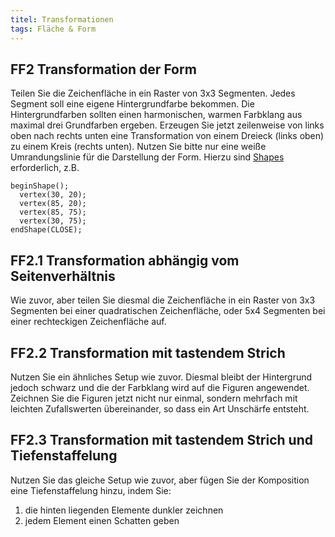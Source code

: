 ```yaml
---
titel: Transformationen
tags: Fläche & Form
---
```


## FF2 Transformation der Form
Teilen Sie die Zeichenfläche in ein Raster von 3x3 Segmenten. Jedes Segment soll eine eigene Hintergrundfarbe bekommen. Die Hintergrundfarben sollten einen harmonischen, warmen Farbklang aus maximal drei Grundfarben ergeben. Erzeugen Sie jetzt zeilenweise von links oben nach rechts unten eine Transformation von einem Dreieck (links oben) zu einem Kreis (rechts unten). Nutzen Sie bitte nur eine weiße Umrandungslinie für die Darstellung der Form. Hierzu sind [Shapes](https://p5js.org/reference/#/p5/beginShape) erforderlich, z.B.

```
beginShape();
  vertex(30, 20);
  vertex(85, 20);
  vertex(85, 75);
  vertex(30, 75);
endShape(CLOSE);
```

## FF2.1 Transformation abhängig vom Seitenverhältnis
Wie zuvor, aber teilen Sie diesmal die Zeichenfläche in ein Raster von 3x3 Segmenten bei einer quadratischen Zeichenfläche, oder 5x4 Segmenten bei einer rechteckigen Zeichenfläche auf.

## FF2.2 Transformation mit tastendem Strich
Nutzen Sie ein ähnliches Setup wie zuvor. Diesmal bleibt der Hintergrund jedoch schwarz und die der Farbklang wird auf die Figuren angewendet. Zeichnen Sie die Figuren jetzt nicht nur einmal, sondern mehrfach mit leichten Zufallswerten übereinander, so dass ein Art Unschärfe entsteht.

## FF2.3 Transformation mit tastendem Strich und Tiefenstaffelung
Nutzen Sie das gleiche Setup wie zuvor, aber fügen Sie der Komposition eine Tiefenstaffelung hinzu, indem Sie:
1. die hinten liegenden Elemente dunkler zeichnen
2. jedem Element einen Schatten geben